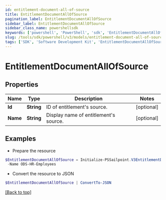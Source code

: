```yaml
---
id: entitlement-document-all-of-source
title: EntitlementDocumentAllOfSource
pagination_label: EntitlementDocumentAllOfSource
sidebar_label: EntitlementDocumentAllOfSource
sidebar_class_name: powershellsdk
keywords: ['powershell', 'PowerShell', 'sdk', 'EntitlementDocumentAllOfSource', 'EntitlementDocumentAllOfSource'] 
slug: /tools/sdk/powershell/v3/models/entitlement-document-all-of-source
tags: ['SDK', 'Software Development Kit', 'EntitlementDocumentAllOfSource', 'EntitlementDocumentAllOfSource']
---
```



# EntitlementDocumentAllOfSource

## Properties

Name | Type | Description | Notes
------------ | ------------- | ------------- | -------------
**Id** | **String** | ID of entitlement's source. | [optional] 
**Name** | **String** | Display name of entitlement's source. | [optional] 

## Examples

- Prepare the resource
```powershell
$EntitlementDocumentAllOfSource = Initialize-PSSailpoint.V3EntitlementDocumentAllOfSource  -Id 2c91808b6e9e6fb8016eec1a2b6f7b5f `
 -Name ODS-HR-Employees
```

- Convert the resource to JSON
```powershell
$EntitlementDocumentAllOfSource | ConvertTo-JSON
```


[[Back to top]](#) 

